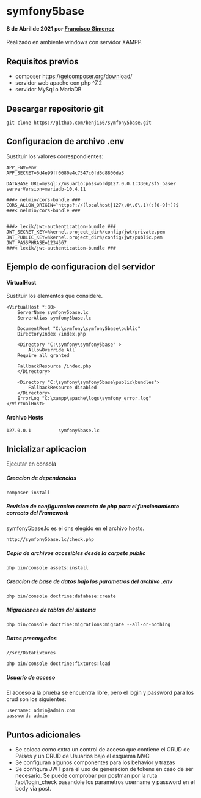 # symfony5base

#### 8 de Abril de 2021 por [Francisco Gimenez](/)

Realizado en ambiente windows con servidor XAMPP.


## Requisitos previos

- composer https://getcomposer.org/download/
- servidor web apache con php ^7.2
- servidor MySql o MariaDB 

## Descargar repositorio git

~~~
git clone https://github.com/benji66/symfony5base.git
~~~

## Configuracion de archivo .env

Sustituir los valores correspondientes:

~~~
APP_ENV=env
APP_SECRET=6d4e99ff0680e4c7547c0fd5d8800da3

DATABASE_URL=mysql://usuario:password@127.0.0.1:3306/sf5_base?serverVersion=mariadb-10.4.11

###> nelmio/cors-bundle ###
CORS_ALLOW_ORIGIN=^https?://(localhost|127\.0\.0\.1)(:[0-9]+)?$
###< nelmio/cors-bundle ###


###> lexik/jwt-authentication-bundle ###
JWT_SECRET_KEY=%kernel.project_dir%/config/jwt/private.pem
JWT_PUBLIC_KEY=%kernel.project_dir%/config/jwt/public.pem
JWT_PASSPHRASE=1234567
###< lexik/jwt-authentication-bundle ###
~~~

## Ejemplo de configuracion del servidor

#### VirtualHost

Sustituir los elementos que considere.

~~~
<VirtualHost *:80>
    ServerName symfony5base.lc
    ServerAlias symfony5base.lc

    DocumentRoot "C:\symfony\symfony5base\public"
    DirectoryIndex /index.php

    <Directory "C:\symfony\symfony5base" >
        AllowOverride All
	Require all granted
        
	FallbackResource /index.php
    </Directory>
   
    <Directory "C:\symfony\symfony5base\public\bundles">
        FallbackResource disabled
    </Directory>
    ErrorLog "C:\xampp\apache\logs\symfony_error.log"   
</VirtualHost>
~~~

#### Archivo Hosts

~~~
127.0.0.1          symfony5base.lc
~~~

## Inicializar aplicacion

Ejecutar en consola

##### Creacion de dependencias

~~~
composer install
~~~

##### Revision de configuracion correcta de php para el funcionamiento correcto del Framework

symfony5base.lc es el dns elegido en el archivo hosts.

~~~
http://symfony5base.lc/check.php
~~~

##### Copia de archivos accesibles desde la carpete public

~~~
php bin/console assets:install
~~~

##### Creacion de base de datos bajo los parametros del archivo .env

~~~
php bin/console doctrine:database:create
~~~

##### Migraciones de tablas del sistema

~~~
php bin/console doctrine:migrations:migrate --all-or-nothing
~~~

##### Datos precargados 

~~~
//src/DataFixtures

php bin/console doctrine:fixtures:load
~~~

##### Usuario de acceso 

El acceso a la prueba se encuentra libre, pero el login y password para los crud son los siguientes:

~~~
username: admin@admin.com
password: admin
~~~

## Puntos adicionales

- Se coloca como extra un control de acceso que contiene el CRUD de Paises y un CRUD de Usuarios bajo el esquema MVC
- Se configuran algunos componentes para los behavior y trazas
- Se configura JWT para el uso de generacion de tokens en caso de ser necesario. Se puede comprobar por postman por la ruta /api/login_check pasandole los parametros username y password en el body via post. 


